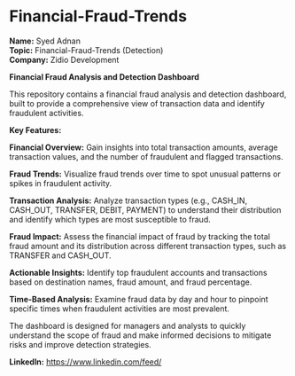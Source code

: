 # Financial-Fraud-Trends

**Name:** Syed Adnan    
**Topic:** Financial-Fraud-Trends (Detection)     
**Company:** Zidio Development     



**Financial Fraud Analysis and Detection Dashboard**

This repository contains a financial fraud analysis and detection dashboard, built to provide a comprehensive view of transaction data and identify fraudulent activities.

**Key Features:**

**Financial Overview:** Gain insights into total transaction amounts, average transaction values, and the number of fraudulent and flagged transactions.

**Fraud Trends:** Visualize fraud trends over time to spot unusual patterns or spikes in fraudulent activity.

**Transaction Analysis:** Analyze transaction types (e.g., CASH_IN, CASH_OUT, TRANSFER, DEBIT, PAYMENT) to understand their distribution and identify which types are most susceptible to fraud.

**Fraud Impact:** Assess the financial impact of fraud by tracking the total fraud amount and its distribution across different transaction types, such as TRANSFER and CASH_OUT.

**Actionable Insights:** Identify top fraudulent accounts and transactions based on destination names, fraud amount, and fraud percentage.

**Time-Based Analysis:** Examine fraud data by day and hour to pinpoint specific times when fraudulent activities are most prevalent.

The dashboard is designed for managers and analysts to quickly understand the scope of fraud and make informed decisions to mitigate risks and improve detection strategies.

**LinkedIn:** https://www.linkedin.com/feed/
